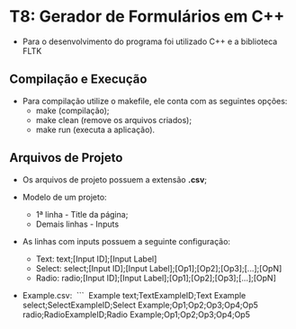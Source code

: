 # T8: Gerador de Formulários em C++

  - Para o desenvolvimento do programa foi utilizado C++ e a biblioteca FLTK

## Compilação e Execução

- Para compilação utilize o makefile, ele conta com as seguintes opções:
  - make (compilação);
  - make clean (remove os arquivos criados);
  - make run (executa a aplicação).

## Arquivos de Projeto

- Os arquivos de projeto possuem a extensão **.csv**;
- Modelo de um projeto:
  - 1ª linha - Title da página;
  - Demais linhas - Inputs
- As linhas com inputs possuem a seguinte configuração:
  - Text: text;[Input ID];[Input Label]
  - Select: select;[Input ID];[Input Label];[Op1];[Op2];[Op3];[...];[OpN]
  - Radio: radio;[Input ID];[Input Label];[Op1];[Op2];[Op3];[...];[OpN]

- Example.csv:
  ```
  Example
  text;TextExampleID;Text Example
  select;SelectExampleID;Select Example;Op1;Op2;Op3;Op4;Op5
  radio;RadioExampleID;Radio Example;Op1;Op2;Op3;Op4;Op5
  ```
